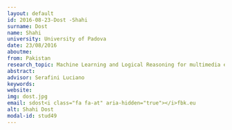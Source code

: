 ```yaml
---
layout: default 
id: 2016-08-23-Dost -Shahi
surname: Dost 
name: Shahi
university: University of Padova
date: 23/08/2016
aboutme: 
from: Pakistan
research_topic: Machine Learning and Logical Reasoning for multimedia event detection
abstract: 
advisor: Serafini Luciano
keywords: 
website: 
img: dost.jpg
email: sdost<i class="fa fa-at" aria-hidden="true"></i>fbk.eu
alt: Shahi Dost 
modal-id: stud49
---
```

